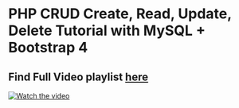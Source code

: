 # PHP CRUD Create, Read, Update, Delete Tutorial with MySQL + Bootstrap 4
## Find Full Video playlist [here](https://www.youtube.com/playlist?list=PLS1QulWo1RIagiNF9X4B_mkJYzjCbx6GI)
[![Watch the video](https://i.ytimg.com/vi/yifY51wjnSg/maxresdefault.jpg)](https://www.youtube.com/playlist?list=PLS1QulWo1RIagiNF9X4B_mkJYzjCbx6GI)

